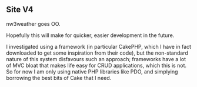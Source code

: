 Site V4
-------

nw3weather goes OO.

Hopefully this will make for quicker, easier development in the future.

I investigated using a framework (in particular CakePHP, which I have in fact downloaded to get some inspiration from their code),
but the non-standard nature of this system disfavours such an approach;
frameworks have a lot of MVC bloat that makes life easy for CRUD applications, which this is not.
So for now I am only using native PHP libraries like PDO, and simplying borrowing the best bits of Cake that I need.